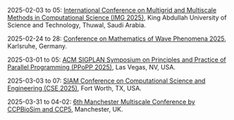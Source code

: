 2025-02-03 to 05: [International Conference on Multigrid and Multiscale Methods in Computational Science (IMG 2025)](https://kaust.edu.sa/html/img25/), King Abdullah University of Science and Technology, Thuwal, Saudi Arabia.

2025-02-24 to 28: [Conference on Mathematics of Wave Phenomena 2025](https://conference25.waves.kit.edu), Karlsruhe, Germany.

2025-03-01 to 05: [ACM SIGPLAN Symposium on Principles and Practice of Parallel Programming (PPoPP 2025)](https://ppopp25.sigplan.org), Las Vegas, NV, USA.

2025-03-03 to 07: [SIAM Conference on Computational Science and Engineering (CSE 2025)](https://siam.org/conferences-events/siam-conferences/cse25/), Fort Worth, TX, USA.

2025-03-31 to 04-02: [6th Manchester Multiscale Conference by CCPBioSim and CCP5](https://ccpbiosim.ac.uk/multiscale2025), Manchester, UK.

